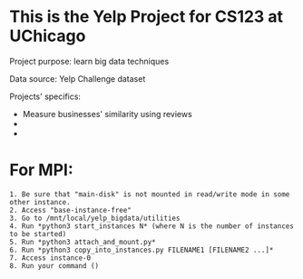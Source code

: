 # This is the Yelp Project for CS123 at UChicago

Project purpose: learn big data techniques

Data source: Yelp Challenge dataset

Projects' specifics:
 - Measure businesses' similarity using reviews
 - 
 - 

# For MPI:
    1. Be sure that "main-disk" is not mounted in read/write mode in some other instance.
    2. Access "base-instance-free"
    3. Go to /mnt/local/yelp_bigdata/utilities
    4. Run *python3 start_instances N* (where N is the number of instances to be started)
    5. Run *python3 attach_and_mount.py*
    6. Run *python3 copy_into_instances.py FILENAME1 [FILENAME2 ...]*
    7. Access instance-0
    8. Run your command ()
